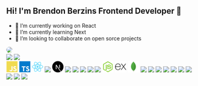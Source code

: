 ## Hi! I'm Brendon Berzins Frontend Developer 👋
 
- 🔭 I’m currently working on React
- 🌱 I’m currently learning Next
- 👯 I’m looking to collaborate on open sorce projects
<kbd>
  <img style='border-radius: 30em' height='200vh' src='https://i.gifer.com/origin/87/87015e585336954a2d2e9179bebd8b32_w200.gif'/>
</kbd>
<div>
 
  <img src="https://github-readme-stats.vercel.app/api?username=brendonberzins&show_icons=true&theme=midnight-purple"/>
  <img src='https://github-readme-stats.vercel.app/api/top-langs/?username=brendonberzins&layout=compact&theme=midnight-purple'/>
</div>
  <div>
   <img height='30em' src='https://raw.githubusercontent.com/devicons/devicon/master/icons/javascript/javascript-plain.svg'/>
   <img height='30em' src='https://raw.githubusercontent.com/devicons/devicon/master/icons/typescript/typescript-plain.svg'/>
   <img height='30em' src='https://raw.githubusercontent.com/devicons/devicon/master/icons/react/react-original.svg'/>
   <img height='30em' src="https://cdn.jsdelivr.net/gh/devicons/devicon/icons/redux/redux-original.svg" />
   <img height='30em' src='https://raw.githubusercontent.com/devicons/devicon/master/icons/nextjs/nextjs-original.svg'/>
   <img height='30em' src="https://cdn.jsdelivr.net/gh/devicons/devicon/icons/graphql/graphql-plain.svg" />
   <img height='30em' src="https://cdn.jsdelivr.net/gh/devicons/devicon/icons/tailwindcss/tailwindcss-plain.svg"/>
   <img height='30em' src="https://cdn.jsdelivr.net/gh/devicons/devicon/icons/sass/sass-original.svg" />
   <img height='30em' src="https://cdn.jsdelivr.net/gh/devicons/devicon/icons/materialui/materialui-original.svg" />
   <img height='30em'src="https://cdn.jsdelivr.net/gh/devicons/devicon/icons/jest/jest-plain.svg" />
   <img height='30em' src='https://raw.githubusercontent.com/devicons/devicon/master/icons/nodejs/nodejs-original.svg'/>
   <img height='30em' src='https://raw.githubusercontent.com/devicons/devicon/master/icons/express/express-original.svg'/>
   <img height='30em' src='https://raw.githubusercontent.com/devicons/devicon/master/icons/mongodb/mongodb-original.svg'/>
   <img height='30em' src="https://cdn.jsdelivr.net/gh/devicons/devicon/icons/java/java-original.svg" />
   <img height='30em' src="https://cdn.jsdelivr.net/gh/devicons/devicon/icons/spring/spring-original.svg" />
   <img height='30em' src="https://cdn.jsdelivr.net/gh/devicons/devicon/icons/mysql/mysql-original.svg" />
   <img height='30em' src="https://cdn.jsdelivr.net/gh/devicons/devicon/icons/postgresql/postgresql-original.svg" />
   <img height='30em' src="https://cdn.jsdelivr.net/gh/devicons/devicon/icons/python/python-original.svg" />
   <img height='30em' src="https://cdn.jsdelivr.net/gh/devicons/devicon/icons/django/django-plain.svg" />
   <img height='30em' src="https://cdn.jsdelivr.net/gh/devicons/devicon/icons/flask/flask-original.svg" />
   <img height='30em' src="https://cdn.jsdelivr.net/gh/devicons/devicon/icons/docker/docker-original.svg" />
   <img height='30em' src="https://cdn.jsdelivr.net/gh/devicons/devicon/icons/swift/swift-original.svg" />
   <img height='30em' src="https://cdn.jsdelivr.net/gh/devicons/devicon/icons/objectivec/objectivec-plain.svg" />

   
  </div>
